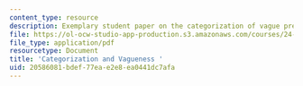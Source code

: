 ```yaml
---
content_type: resource
description: Exemplary student paper on the categorization of vague predicates.
file: https://ol-ocw-studio-app-production.s3.amazonaws.com/courses/24-729-topics-in-philosophy-of-language-vagueness-fall-2005/20586081bdef77eae2e8ea0441dc7afa_stephenson_vague.pdf
file_type: application/pdf
resourcetype: Document
title: 'Categorization and Vagueness '
uid: 20586081-bdef-77ea-e2e8-ea0441dc7afa
---
```

